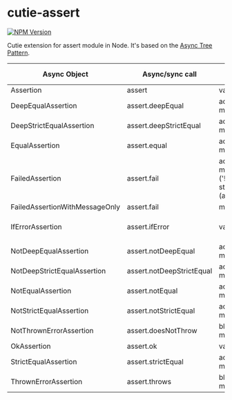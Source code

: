 # cutie-assert

[![NPM Version][npm-image]][npm-url]

Cutie extension for assert module in Node. It's based on the [Async Tree Pattern](https://github.com/Guseyn/async-tree-patern/blob/master/Async_Tree_Patern.pdf).


| Async Object  | Async/sync call | Parameters | Representation result |
| ------------- | ----------------| ---------- | --------------------- |
| Assertion     | assert | value, message | value |
| DeepEqualAssertion | assert.deepEqual | actual, expected, message | actual |
| DeepStrictEqualAssertion | assert.deepStrictEqual | actual, expected, message | actual |
| EqualAssertion | assert.equal | actual, expected, message | actual |
| FailedAssertion | assert.fail | actual, expected, message, operator ('!='), stackStartFunction (assert.fail) | thrown error |
| FailedAssertionWithMessageOnly | assert.fail | message | thrown error |
| IfErrorAssertion | assert.ifError | value | thrown error or value(if it's false) |
| NotDeepEqualAssertion | assert.notDeepEqual | actual, expected, message | actual |
| NotDeepStrictEqualAssertion| assert.notDeepStrictEqual | actual, expected, message | actual |
| NotEqualAssertion| assert.notEqual| actual, expected, message | actual |
| NotStrictEqualAssertion | assert.notStrictEqual | actual, expected, message | actual |
| NotThrownErrorAssertion | assert.doesNotThrow | block, error, message | block |
| OkAssertion | assert.ok | value, message  | value |
| StrictEqualAssertion | assert.strictEqual | actual, expected, message | actual |
| ThrownErrorAssertion | assert.throws | block, error, message | block |

[npm-image]: https://img.shields.io/npm/v/@guseyn/cutie-assert.svg
[npm-url]: https://npmjs.org/package/@guseyn/cutie-assert
